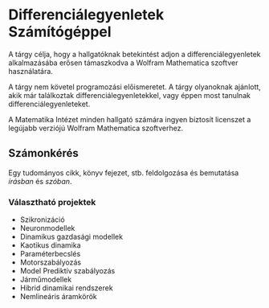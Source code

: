 # Differenciálegyenletek Számítógéppel
A tárgy célja, hogy a hallgatóknak betekintést adjon a differenciálegyenletek alkalmazásába erősen támaszkodva a Wolfram Mathematica szoftver használatára.

A tárgy nem követel programozási előismeretet. A tárgy olyanoknak ajánlott, akik már találkoztak differenciálegyenletekkel, vagy éppen most tanulnak differenciálegyenleteket.

A Matematika Intézet minden hallgató számára ingyen biztosít licenszet a legújabb verziójú Wolfram Mathematica szoftverhez.

## Számonkérés
Egy tudományos cikk, könyv fejezet, stb. feldolgozása és bemutatása _írásban_ és _szóban_.

### Választható projektek

- Szikronizáció
- Neuronmodellek
- Dinamikus gazdasági modellek
- Kaotikus dinamika
- Paraméterbecslés
- Motorszabályozás
- Model Prediktív szabályozás
- Járműmodellek
- Hibrid dinamikai rendszerek
- Nemlineáris áramkörök

